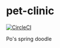# pet-clinic

[comment]: <> ([![CircleCI]&#40;https://circleci.com/gh/PoSpot/pet-clinic.svg?style=svg&#41;]&#40;https://circleci.com/gh/PoSpot/pet-clinic&#41;)

[![CircleCI](https://circleci.com/gh/PoSpot/pet-clinic.svg?style=svg&circle-token=6af9796927f7ed014c62146bf4d1e2cae541cc2d)](https://circleci.com/gh/PoSpot/pet-clinic)



Po's spring doodle
